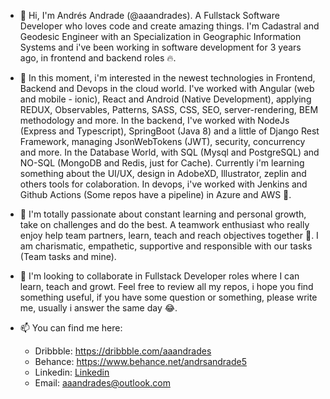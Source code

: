 - 👋 Hi, I'm Andrés Andrade (@aaandrades). A Fullstack Software Developer who loves code and create amazing things. I'm Cadastral and Geodesic Engineer with an Specialization in Geographic Information Systems and i've been working in software development for 3 years ago, in frontend and backend roles 🔥.

- 👀 In this moment, i'm interested in the newest technologies in Frontend, Backend and Devops in the cloud world. I've worked with Angular (web and mobile - ionic), React and Android (Native Development), applying REDUX, Observables, Patterns, SASS, CSS, SEO, server-rendering, BEM methodology and more. In the backend, I've worked with NodeJs (Express and Typescript), SpringBoot (Java 8) and a little of Django Rest Framework, managing JsonWebTokens (JWT), security, concurrency and more. In the Database World, with SQL (Mysql and PostgreSQL) and NO-SQL (MongoDB and Redis, just for Cache). Currently i'm learning something about the UI/UX, design in AdobeXD, Illustrator, zeplin and others tools for colaboration. In devops, i've worked with Jenkins and Github Actions (Some repos have a pipeline) in Azure and AWS 🚀.

- 🌱 I'm totally passionate about constant learning and personal growth, take on challenges and do the best. A teamwork enthusiast who really enjoy help team partners, learn, teach and reach objectives together 👷. I am charismatic, empathetic, supportive and responsible with our tasks (Team tasks and mine).

- 💞️ I'm looking to collaborate in Fullstack Developer roles where I can learn, teach and growt. Feel free to review all my repos, i hope you find something useful, if you have some question or something, please write me, usually i answer the same day 😂.

- 📫 You can find me here:
  * Dribbble: https://dribbble.com/aaandrades
  *  Behance: https://www.behance.net/andrsandrade5
  *  Linkedin: [Linkedin](https://www.linkedin.com/in/andr%C3%A9s-andrade-51962b105/)
  *  Email: aaandrades@outlook.com

<!---
aaandrades/aaandrades is a ✨ special ✨ repository because its `README.md` (this file) appears on your GitHub profile.
You can click the Preview link to take a look at your changes.
--->

